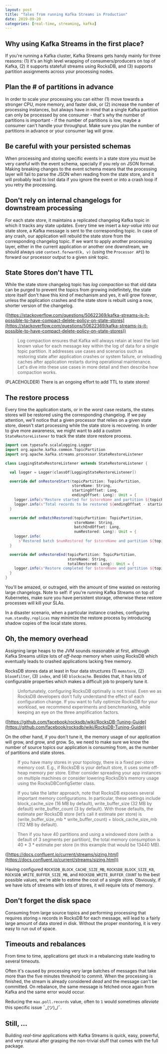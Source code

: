```yaml
---
layout: post
title: "Tales from running Kafka Streams in Production"
date: 2019-09-20
categories: [real-time, streaming, kafka]
---
```


## Why using Kafka Streams in the first place?

If you're running a Kafka cluster, Kafka Streams gets handy mainly for three
reasons: (1) it's an high level wrapping of consumers/producers on top of Kafka,
(2) it supports statefull streams using RocksDB, and (3) supports partition
assignments across your processing nodes.

## Plan the # of partitions in advance

In order to scale your processing you can either (1) move towards a stronger CPU,
more memory, and faster disk, or (2) increase the number of processing instances,
but always have in mind that a single Kafka partition can only be processed by
one consumer - that's why the number of partitions is important - if the number
of partitions is low, maybe a consumer can't handle your throughput. Make sure you
plan the number of partitions in advance or your consumer lag will grow.

## Be careful with your persisted schemas

When processing and storing specific events in a state store you must be very
careful with the event schema, specially if you rely on JSON format. Making
breaking changes to the event schema means that the processing layer will fail
to parse the JSON when reading from the state store, and it will probably lead
to lost data if you ignore the event or into a crash loop if you retry the
processing.

## Don't rely on internal changelogs for downstream processing

For each state store, it maintains a replicated changelog Kafka topic in which
it tracks any state updates. Every time we insert a _key-value_ into our state
store, a Kafka message is sent to the corresponding topic. In case of any crash,
our application will rebuild the state store from the corresponding changelog
topic. If we want to apply another processing layer, either in the current application
or another one downstream, we should always use `context.forward(k, v)` (using the
`Processor API`) to forward our processor output to a given _sink_ topic.

## State Stores don't have TTL

While the state store changelog topic has _log compaction_ so that old data can be
purged to prevent the topics from growing indefinitely, the state store itself don't
have this kind of mechanism and yes, it will grow forever, unless the application
crashes and the state store is rebuilt using a now, shorter version of the changelog.

([https://stackoverflow.com/questions/50622369/kafka-streams-is-it-possible-to-have-compact-delete-policy-on-state-stores](https://stackoverflow.com/questions/50622369/kafka-streams-is-it-possible-to-have-compact-delete-policy-on-state-stores))

> Log compaction ensures that Kafka will always retain at least the last known
> value for each message key within the log of data for a single topic partition.
> It addresses use cases and scenarios such as restoring state after application
> crashes or system failure, or reloading caches after application restarts during
> operational maintenance. Let's dive into these use cases in more detail and then
> describe how compaction works.

(PLACEHOLDER) There is an ongoing effort to add TTL to state stores!

## The restore process

Every time the application starts, or in the worst case restarts, the states stores
will be restored using the corresponding changelog. If we pay attention, we'll notice
that a given processor that relies on a given state store, doesn't start processing
while the state store is recovering. In order to give more awareness, we might want to
add a custom `StateRestoreListener` to track the state store restore process.

```scala
import com.typesafe.scalalogging.Logger
import org.apache.kafka.common.TopicPartition
import org.apache.kafka.streams.processor.StateRestoreListener

class LoggingStateRestoreListener extends StateRestoreListener {

  val logger = Logger(classOf[LoggingStateRestoreListener])

  override def onRestoreStart(topicPartition: TopicPartition,
                              storeName: String,
                              startingOffset: Long,
                              endingOffset: Long): Unit = {
    logger.info(s"Restore started for $storeName and partition ${topicPartition.partition}...")
    logger.info(s"Total records to be restored ${endingOffset - startingOffset}.")
  }

  override def onBatchRestored(topicPartition: TopicPartition,
                               storeName: String,
                               batchEndOffset: Long,
                               numRestored: Long): Unit = {
    logger.info(
      s"Restored batch $numRestored for $storeName and partition ${topicPartition.partition}.")
  }

  override def onRestoreEnd(topicPartition: TopicPartition,
                            storeName: String,
                            totalRestored: Long): Unit = {
    logger.info(s"Restore completed for $storeName and partition ${topicPartition.partition}.")
  }
}
```

You'll be amazed, or outraged, with the amount of time wasted on restoring large
changelogs. Note to self: if you're running Kafka Streams on top of Kubernetes, make
sure you have persistent storage, otherwise these restore processes will kill your SLAs.

In a disaster scenario, when a particular instance crashes, configuring
`num.standby.replicas` may minimize the restore process by introducing shadow copies
of the local state stores.

## Oh, the memory overhead

Assigning large heaps to the JVM sounds reasonable at first, although Kafka Streams
utilize lots of _off-heap_ memory when using RocksDB which eventually leads to crashed
applications lacking free memory.

RocksDB stores data at least in four data structures (1) `memstore`, (2) `bloomfilter`,
(3) `index`, and  (4) `blockcache`. Besides that, it has lots of configurable
properties which makes a difficult job to properly tune it.

> Unfortunately, configuring RocksDB optimally is not trivial. Even we as RocksDB
> developers don't fully understand the effect of each configuration change. If
> you want to fully optimize RocksDB for your workload, we recommend experiments
> and benchmarking, while keeping an eye on the three amplification factors.

([https://github.com/facebook/rocksdb/wiki/RocksDB-Tuning-Guide](https://github.com/facebook/rocksdb/wiki/RocksDB-Tuning-Guide))

On the other hand, if you don't tune it, the memory usage of our application
will grow, and grow, and grow. So, we need to make sure we know the number of source
topics our application is consuming from, as the number of partitions and state stores.

> If you have many stores in your topology, there is a fixed per-store memory cost. E.g., if RocksDB is your default store, it uses some off-heap memory per store. Either consider spreading your app instances on multiple machines or consider lowering RocksDb’s memory usage using the RocksDBConfigSetter class.

> If you take the latter approach, note that RocksDB exposes several important memory configurations. In particular, these settings include block_cache_size (16 MB by default), write_buffer_size (32 MB by default) write_buffer_count (3 by default). With those defaults, the estimate per RocksDB store (let’s call it estimate per store) is (write_buffer_size_mb * write_buffer_count) + block_cache_size_mb (112 MB by default).

> Then if you have 40 partitions and using a windowed store (with a default of 3 segments per partition), the total memory consumption is 40 * 3 * estimate per store (in this example that would be 13440 MB).

([https://docs.confluent.io/current/streams/sizing.html](https://docs.confluent.io/current/streams/sizing.html))

Having configured `ROCKSDB_BLOCK_CACHE_SIZE_MB`, `ROCKSDB_BLOCK_SIZE_KB`, `ROCKSDB_WRITE_BUFFER_SIZE_MB`, and `ROCKSDB_WRITE_BUFFER_COUNT` to the best possible values, we're able
to estime the cost of a single store. Obviously, if we have lots of streams with lots
of stores, it will require lots of memory.

## Don't forget the disk space

Consuming from large source topics and performing processing that requires storing `n`
records in RocksDB for each message, will lead to a fairly large amount of data stored
in disk. Without the proper monitoring, it is very easy to run out of space.

## Timeouts and rebalances

From time to time, applications get stuck in a rebalancing state leading to several
timeouts.

Often it's caused by processing very large batches of messages that take more
than the five minutes threshold to commit. When the processing is finished, the stream
is already considered _dead_ and the message can't be committed. On rebalance, the same
message is fetched once again from Kafka and the same error would occur.

Reducing the `max.poll.records` value, often to `1` would sometimes _alleviate_ this
specific issue ¯\_(ツ)_/¯.

## Still, ...

Building _real-time_ applications with Kafka Streams is quick, easy, powerful, and very
natural after grasping the non-trivial stuff that comes with the full package.
